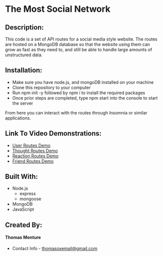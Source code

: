 # The Most Social Network

## Description:
This code is a set of API routes for a social media style website. The routes are hosted on a MongoDB database so that the website using them can grow as fast as they need to, and still be able to handle large amounts of unstructured data.

## Installation:
* Make sure you have node.js, and mongoDB installed on your machine
* Clone this repository to your computer
* Run npm init -y followed by npm i to install the required packages
* Once prior steps are completed, type npm start into the console to start the server

From here you can interact with the routes through Insomnia or similar applications. 

## Link To Video Demonstrations:

* [User Routes Demo](https://youtu.be/z1PXYk6qDww)    
* [Thought Routes Demo](https://youtu.be/u7wBYGG4cQc)     
* [Reaction Routes Demo](https://youtu.be/E7M7uEETE6Q) 
* [Friend Routes Demo](https://youtu.be/eckmgASYX7s)

## Built With:
* Node.js
    - express
    - mongoose
* MongoDB
* JavaScript

## Created By:
#### Thomas Menture
- Contact Info - thomasoxemail@gmail.com